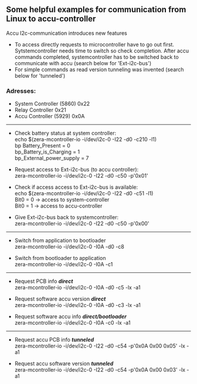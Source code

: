 ## Some helpful examples for communication from Linux to accu-controller

Accu I2c-communication introduces new features
* To access directly requests to microcontroller have to go out first. Sytstemcontroller
  needs time to switch so check completion. After accu commands completed, systemcontroller has to be switched back to communicate with accu (search below for 'Ext-i2c-bus')
* For simple commands as read version tunneling was invented (search below for 'tunneled')


### Adresses:
* System Controller (5860) 0x22
* Relay Controller  0x21
* Accu Controller (5929)  0x0A

---

* Check battery status at system controller:\
 echo $(zera-mcontroller-io -i/dev/i2c-0 -I22 -d0 -c210 -l1)\
bp Battery_Present = 0\
bp_Battery_is_Charging = 1\
bp_External_power_supply = 7

* Request access to Ext-i2c-bus (to accu controller):\
zera-mcontroller-io -i/dev/i2c-0 -I22 -d0 -c50 -p'0x01'

* Check if access access to Ext-i2c-bus is available:\
echo $(zera-mcontroller-io -i/dev/i2c-0 -I22 -d0 -c51 -l1)\
Bit0 = 0  &rarr; access to system-controller\
Bit0 = 1 &rarr;  access to accu-controller

* Give Ext-i2c-bus back to systemcontroller:\
zera-mcontroller-io -i/dev/i2c-0 -I22 -d0 -c50 -p'0x00'

---

* Switch from application to bootloader\
zera-mcontroller-io -i/dev/i2c-0 -I0A -d0 -c8

* Switch from bootloader to application\
zera-mcontroller-io -i/dev/i2c-0 -I0A -c1

---

* Request PCB info ***direct***\
zera-mcontroller-io -i/dev/i2c-0 -I0A -d0 -c5 -lx -a1

* Request software accu version ***direct***\
zera-mcontroller-io -i/dev/i2c-0 -I0A -d0 -c3 -lx -a1

* Request software accu info ***direct/bootloader***\
zera-mcontroller-io -i/dev/i2c-0 -I0A -c0 -lx -a1

---
* Request accu PCB info ***tunneled***\
zera-mcontroller-io -i/dev/i2c-0 -I22 -d0 -c54 -p'0x0A 0x00 0x05' -lx -a1

* Request accu software version ***tunneled***\
zera-mcontroller-io -i/dev/i2c-0 -I22 -d0 -c54 -p'0x0A 0x00 0x03' -lx -a1
